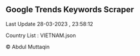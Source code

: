 

## Google Trends Keywords Scraper 
 
Last Update 28-03-2023 , 23:58:12

Country List :
VIETNAM.json



© Abdul Muttaqin 
